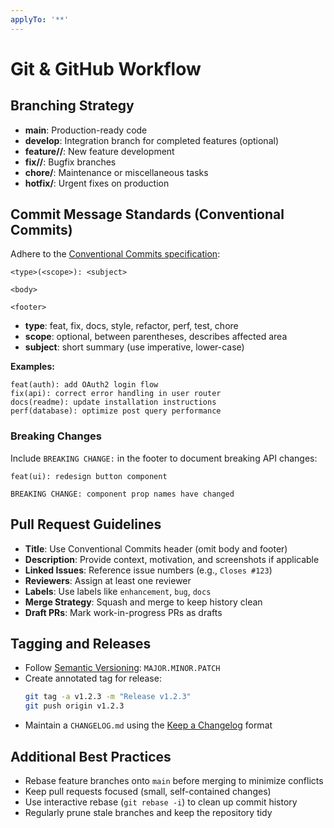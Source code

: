 ```yaml
---
applyTo: '**'
---
```


# Git & GitHub Workflow

## Branching Strategy

- **main**: Production-ready code
- **develop**: Integration branch for completed features (optional)
- **feature/<scope>/<description>**: New feature development
- **fix/<scope>/<description>**: Bugfix branches
- **chore/<description>**: Maintenance or miscellaneous tasks
- **hotfix/<description>**: Urgent fixes on production

## Commit Message Standards (Conventional Commits)

Adhere to the [Conventional Commits specification](https://www.conventionalcommits.org):

```
<type>(<scope>): <subject>

<body>

<footer>
```

- **type**: feat, fix, docs, style, refactor, perf, test, chore
- **scope**: optional, between parentheses, describes affected area
- **subject**: short summary (use imperative, lower-case)

**Examples:**

```
feat(auth): add OAuth2 login flow
fix(api): correct error handling in user router
docs(readme): update installation instructions
perf(database): optimize post query performance
```

### Breaking Changes

Include `BREAKING CHANGE:` in the footer to document breaking API changes:

```
feat(ui): redesign button component

BREAKING CHANGE: component prop names have changed
```

## Pull Request Guidelines

- **Title**: Use Conventional Commits header (omit body and footer)
- **Description**: Provide context, motivation, and screenshots if applicable
- **Linked Issues**: Reference issue numbers (e.g., `Closes #123`)
- **Reviewers**: Assign at least one reviewer
- **Labels**: Use labels like `enhancement`, `bug`, `docs`
- **Merge Strategy**: Squash and merge to keep history clean
- **Draft PRs**: Mark work-in-progress PRs as drafts

## Tagging and Releases

- Follow [Semantic Versioning](https://semver.org): `MAJOR.MINOR.PATCH`
- Create annotated tag for release:
  ```bash
  git tag -a v1.2.3 -m "Release v1.2.3"
  git push origin v1.2.3
  ```
- Maintain a `CHANGELOG.md` using the [Keep a Changelog](https://keepachangelog.com) format

## Additional Best Practices

- Rebase feature branches onto `main` before merging to minimize conflicts
- Keep pull requests focused (small, self-contained changes)
- Use interactive rebase (`git rebase -i`) to clean up commit history
- Regularly prune stale branches and keep the repository tidy

